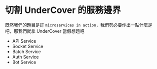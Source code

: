 # 切割 UnderCover 的服務邊界

既然我們的題目是訂 `microservices in action`，我們勢必要作出一點什麼是吧，那我們就拿 UnderCover 當假想題吧

- API Service
- Socket Service
- Batch Service
- Auth Service
- Bot Service
